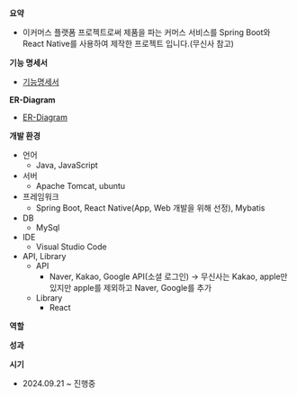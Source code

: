 **요약**

- 이커머스 플랫폼 프로젝트로써 제품을 파는 커머스 서비스를 Spring Boot와 React Native를 사용하여 제작한 프로젝트 입니다.(무신사 참고)

**기능 명세서**

- [기능명세서](https://perfect-angora-dd5.notion.site/10b0ab630964802ca7c7dd1a4b5b7a90?v=8f270b54093f4a05837ca60a7d37740e&pvs=4)

**ER-Diagram**

- [ER-Diagram](https://www.erdcloud.com/d/tWmM7hzXCEuK23qc5)

**개발 환경**

- 언어
    - Java, JavaScript
- 서버
    - Apache Tomcat, ubuntu
- 프레임워크
    - Spring Boot, React Native(App, Web 개발을 위해 선정), Mybatis
- DB
    - MySql
- IDE
    - Visual Studio Code
- API, Library
    - API
        - Naver, Kakao, Google API(소셜 로그인) → 무신사는 Kakao, apple만 있지만 apple를 제외하고 Naver, Google를 추가
    - Library
        - React

**역할**

**성과**

**시기**

- 2024.09.21 ~ 진행중
